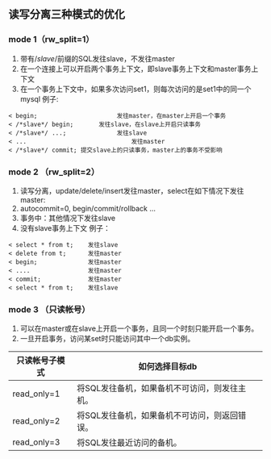## 读写分离三种模式的优化
### mode 1（rw_split=1）
1. 带有/*slave*/前缀的SQL发往slave，不发往master
2. 在一个连接上可以开启两个事务上下文，即slave事务上下文和master事务上下文
3. 在一个事务上下文中，如果多次访问set1，则每次访问的是set1中的同一个mysql
例子:
```
< begin;                      发往master，在master上开启一个事务
< /*slave*/ begin;       发往slave，在slave上开启只读事务
< /*slave*/ ...;              发往slave 
< ...                             发往master
< /*slave*/ commit; 提交slave上的只读事务，master上的事务不受影响
```

### mode 2 （rw_split=2）
1. 读写分离，update/delete/insert发往master，select在如下情况下发往master:
 1. autocommit=0, begin/commit/rollback ...
 2. 事务中：其他情况下发往slave
1. 没有slave事务上下文
例子：
```
< select * from t;    发往slave
< delete from t;      发往master
< begin;              发往master
< ....                发往master
< commit;             发往master
< select * from t;    发往slave
```


### mode 3 （只读帐号）
1. 可以在master或在slave上开启一个事务，且同一个时刻只能开启一个事务。
2. 一旦开启事务，访问某set时只能访问其中一个db实例。

| 只读帐号子模式 | 如何选择目标db| 
|---------|---------|
| read_only=1 | 将SQL发往备机，如果备机不可访问，则发往主机。 | 
| read_only=2 | 将SQL发往备机，如果备机不可访问，则返回错误。 | 
| read_only=3 | 将SQL发往最近访问的备机。 | 
